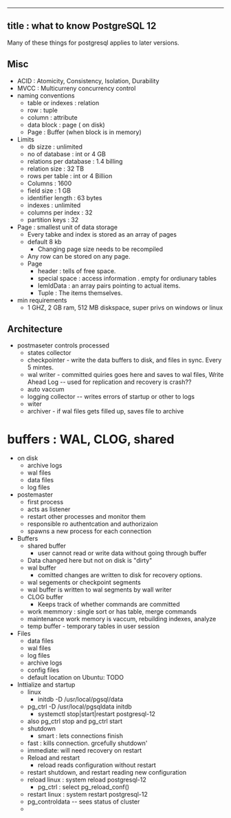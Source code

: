 -----
title : what to know PostgreSQL 12
-----

Many of these things for postgresql applies to later versions. 

## Misc
* ACID : Atomicity, Consistency, Isolation, Durability
* MVCC  : Multicurreny concurrency control
* naming conventions
    * table or indexes : relation
    * row : tuple
    * column : attribute
    * data block : page ( on disk)
    * Page : Buffer (when block is in memory)
* Limits
    * db sizze : unlimited
    * no of database : int or 4 GB
    * relations per database : 1.4 billing
    * relation size : 32 TB
    * rows per table : int or 4 Billion
    * Columns : 1600
    * field size : 1 GB
    * identifier length : 63 bytes
    * indexes : unlimited
    * columns per index : 32
    * partition keys : 32
* Page : smallest unit of data storage
    * Every tabke and index is stored as an array of pages
    * default 8 kb
        * Changing page size needs to be recompiled
    * Any row can be stored on any page.
    * Page 
       * header : tells of free space.
       * special space : access information . empty for ordiunary tables 
       * IemIdData : an array pairs pointing to actual items.
       * Tuple : The items themselves. 
* min requirements
    * 1 GHZ, 2 GB ram, 512 MB diskspace, super privs on windows or linux

## Architecture
* postmaseter controls processed
    * states collector
    * checkpointer - write the data buffers to disk, and files in sync. Every 5 mintes. 
    * wal writer - committed quiries goes here and saves to wal files, Write Ahead Log -- used for replication and recovery is crash??
    * auto vaccum
    * logging collector -- writes errors of startup or other to logs
    * witer
    * archiver - if wal files gets filled up, saves file to archive
# buffers : WAL, CLOG, shared

* on disk
    * archive logs
    * wal files
    * data files
    * log files
* postemaster
    * first process
    * acts as listener
    * restart other processes and monitor them
    * responsible ro authentcation and authorizaion
    * spawns a new process for each connection
* Buffers
    * shared buffer
        * user cannot read or write data without going through buffer
	* Data changed here but not on disk is "dirty"
    * wal buffer
        * comitted changes are written to disk for recovery options.
	* wal segements or checkpoint segments
	* wal buffer is written to wal segments by wall writer
    * CLOG buffer
        * Keeps track of whether commands are committed
	* work memmory : single sort or has table, merge commands
	* maintenance work memory is vaccum, rebuilding indexes, analyze
	* temp buffer - temporary tables in user session
* Files
     * data files
     * wal files
     * log files
     * archive logs
     * config files
     * default location on Ubuntu: TODO
* Inttialize and startup
    * linux
         * initdb -D /usr/local/pgsql/data
	 * pg_ctrl -D /usr/local/pgsqldata initdb
         * systemctl stop|start|restart postgresql-12
	 * also pg_ctrl stop and pg_ctrl start
    * shutdown
        * smart : lets connections finish
	* fast  : kills connection. grcefully shutdown'
	* immediate: will need recovery on restart
    * Reload and restart
        * reload reads configuration without restart
	* restart shutdown, and restart reading new configuration
	* reload linux : system reload postgresql-12
	    * pg_ctrl : select pg_reload_conf()
	* restart linux : system restart postgresql-12
    * pg_controldata -- sees status of cluster
    * 

